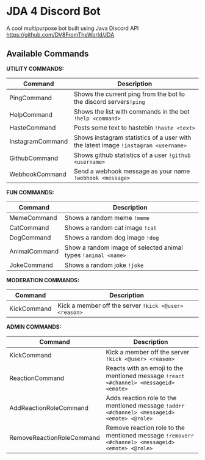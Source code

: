 # JDA 4 Discord Bot
A cool multipurpose bot built using Java Discord API https://github.com/DV8FromTheWorld/JDA

## Available Commands
**UTILITY COMMANDS:**

Command | Description
------------ | -------------
PingCommand | Shows the current ping from the bot to the discord servers`!ping`
HelpCommand | Shows the list with commands in the bot `!help <command>`
HasteCommand | Posts some text to hastebin `!haste <text>`
InstagramCommand | Shows instagram statistics of a user with the latest image `!instagram <username>`
GithubCommand | Shows github statistics of a user `!github <username>`
WebhookCommand | Send a webhook message as your name `!webhook <message>`

**FUN COMMANDS:**

Command | Description
------------ | -------------
MemeCommand | Shows a random meme `!meme`
CatCommand | Shows a random cat image `!cat`
DogCommand | Shows a random dog image `!dog`
AnimalCommand | Show a random image of selected animal types `!animal <name>`
JokeCommand | Shows a random joke `!joke`

**MODERATION COMMANDS:**

Command | Description
------------ | -------------
KickCommand | Kick a member off the server `!kick <@user> <reason>`

**ADMIN COMMANDS:**

Command | Description
------------ | -------------
KickCommand | Kick a member off the server `!kick <@user> <reason>`
ReactionCommand | Reacts with an emoji to the mentioned message `!react <#channel> <messageid> <emote>`
AddReactionRoleCommand | Adds reaction role to the mentioned message `!addrr <#channel> <messageid> <emote> <@role>`
RemoveReactionRoleCommand | Remove reaction role to the mentioned message `!removerr <#channel> <messageid> <emote> <@role>`
